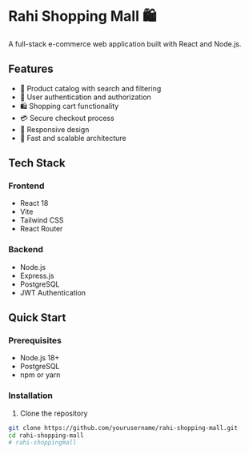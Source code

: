 # Rahi Shopping Mall 🛍️

A full-stack e-commerce web application built with React and Node.js.

## Features

- 🛒 Product catalog with search and filtering
- 🔐 User authentication and authorization
- 🛍️ Shopping cart functionality
- 💳 Secure checkout process
- 📱 Responsive design
- 🚀 Fast and scalable architecture

## Tech Stack

### Frontend
- React 18
- Vite
- Tailwind CSS
- React Router

### Backend
- Node.js
- Express.js
- PostgreSQL
- JWT Authentication

## Quick Start

### Prerequisites
- Node.js 18+
- PostgreSQL
- npm or yarn

### Installation

1. Clone the repository
```bash
git clone https://github.com/yourusername/rahi-shopping-mall.git
cd rahi-shopping-mall
# rahi-shoppingmall
